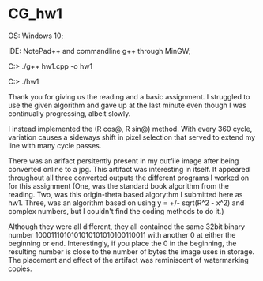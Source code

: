 # CG_hw1

OS: Windows 10;

IDE: NotePad++ and commandline g++ through MinGW;

C:\> ./g++ hw1.cpp -o hw1

C:\> ./hw1


Thank you for giving us the reading and a basic assignment. I struggled
to use the given algorithm and gave up at the last minute even though I 
was continually progressing, albeit slowly. 

I instead implemented the (R cos@, R sin@) method. With every 360 cycle,
variation causes a sideways shift in pixel selection that served to 
extend my line with many cycle passes.

There was an arifact persitently present in my outfile image after being 
converted online to a jpg. This artifact was interesting in itself. 
It appeared throughout all three converted outputs the different programs I
worked on for this assignment (One, was the standard book algorithm from the 
reading. Two, was this origin-theta based algorythm I submitted here as hw1. 
Three, was an algorithm based on using y = +/- sqrt(R^2 - x^2) and complex 
numbers, but I couldn't find the coding methods to do it.)

Although they were all different, they all contained the same 32bit binary 
number 1000111010101010101010100110011 with another 0 at either the beginning
or end. Interestingly, if you place the 0 in the beginning, the resulting 
number is close to the number of bytes the image uses in storage. The placement 
and effect of the artifact was reminiscent of watermarking copies. 

